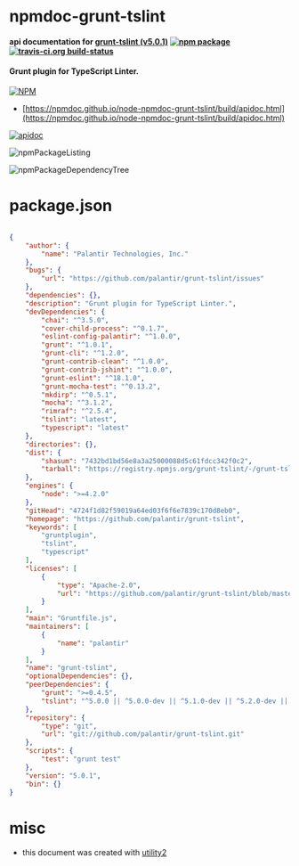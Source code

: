 # npmdoc-grunt-tslint

#### api documentation for  [grunt-tslint (v5.0.1)](https://github.com/palantir/grunt-tslint)  [![npm package](https://img.shields.io/npm/v/npmdoc-grunt-tslint.svg?style=flat-square)](https://www.npmjs.org/package/npmdoc-grunt-tslint) [![travis-ci.org build-status](https://api.travis-ci.org/npmdoc/node-npmdoc-grunt-tslint.svg)](https://travis-ci.org/npmdoc/node-npmdoc-grunt-tslint)

#### Grunt plugin for TypeScript Linter.

[![NPM](https://nodei.co/npm/grunt-tslint.png?downloads=true&downloadRank=true&stars=true)](https://www.npmjs.com/package/grunt-tslint)

- [https://npmdoc.github.io/node-npmdoc-grunt-tslint/build/apidoc.html](https://npmdoc.github.io/node-npmdoc-grunt-tslint/build/apidoc.html)

[![apidoc](https://npmdoc.github.io/node-npmdoc-grunt-tslint/build/screenCapture.buildCi.browser.%252Ftmp%252Fbuild%252Fapidoc.html.png)](https://npmdoc.github.io/node-npmdoc-grunt-tslint/build/apidoc.html)

![npmPackageListing](https://npmdoc.github.io/node-npmdoc-grunt-tslint/build/screenCapture.npmPackageListing.svg)

![npmPackageDependencyTree](https://npmdoc.github.io/node-npmdoc-grunt-tslint/build/screenCapture.npmPackageDependencyTree.svg)



# package.json

```json

{
    "author": {
        "name": "Palantir Technologies, Inc."
    },
    "bugs": {
        "url": "https://github.com/palantir/grunt-tslint/issues"
    },
    "dependencies": {},
    "description": "Grunt plugin for TypeScript Linter.",
    "devDependencies": {
        "chai": "^3.5.0",
        "cover-child-process": "^0.1.7",
        "eslint-config-palantir": "^1.0.0",
        "grunt": "^1.0.1",
        "grunt-cli": "^1.2.0",
        "grunt-contrib-clean": "^1.0.0",
        "grunt-contrib-jshint": "^1.0.0",
        "grunt-eslint": "^18.1.0",
        "grunt-mocha-test": "^0.13.2",
        "mkdirp": "^0.5.1",
        "mocha": "^3.1.2",
        "rimraf": "^2.5.4",
        "tslint": "latest",
        "typescript": "latest"
    },
    "directories": {},
    "dist": {
        "shasum": "7432bd1bd56e8a3a25000088d5c61fdcc342f0c2",
        "tarball": "https://registry.npmjs.org/grunt-tslint/-/grunt-tslint-5.0.1.tgz"
    },
    "engines": {
        "node": ">=4.2.0"
    },
    "gitHead": "4724f1d82f59019a64ed03f6f6e7839c170d8eb0",
    "homepage": "https://github.com/palantir/grunt-tslint",
    "keywords": [
        "gruntplugin",
        "tslint",
        "typescript"
    ],
    "licenses": [
        {
            "type": "Apache-2.0",
            "url": "https://github.com/palantir/grunt-tslint/blob/master/LICENSE.txt"
        }
    ],
    "main": "Gruntfile.js",
    "maintainers": [
        {
            "name": "palantir"
        }
    ],
    "name": "grunt-tslint",
    "optionalDependencies": {},
    "peerDependencies": {
        "grunt": ">=0.4.5",
        "tslint": "^5.0.0 || ^5.0.0-dev || ^5.1.0-dev || ^5.2.0-dev || ^5.3.0-dev"
    },
    "repository": {
        "type": "git",
        "url": "git://github.com/palantir/grunt-tslint.git"
    },
    "scripts": {
        "test": "grunt test"
    },
    "version": "5.0.1",
    "bin": {}
}
```



# misc
- this document was created with [utility2](https://github.com/kaizhu256/node-utility2)
